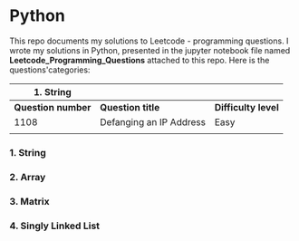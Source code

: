 # Python 

This repo documents my solutions to Leetcode - programming questions. I wrote my solutions in Python, presented in the jupyter notebook file named **Leetcode_Programming_Questions** attached to this repo. Here is the questions'categories:

|1. String | |   |
|-- | --|  -- |
|**Question number** | **Question title**|  **Difficulty level**|
|  1108 | Defanging an IP Address | Easy |
|  | |  |


### 1. String

### 2. Array

### 3. Matrix

### 4. Singly Linked List 
